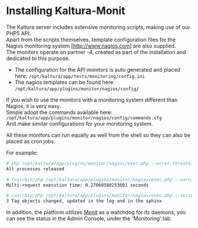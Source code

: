 # Installing Kaltura-Monit

The Kaltura server includes extensive monitoring scripts, making use of our PHP5 API.   
Apart from the scripts themselves, template configuration files for the Nagios monitoring system [http://www.nagios.com] are also supplied.   
The monitors operate on partner -4, created as part of the installation and dedicated to this purpose.   

* The configuration for the API monitors is auto generated and placed here:
`/opt/kaltura/app/tests/monitoring/config.ini`
* The nagios templates can be found here:
`/opt/kaltura/app/plugins/monitor/nagios/config/`

If you wish to use the monitors with a monitoring system different than Nagios, it is very easy.   
Simple adopt the commands available here: 
`/opt/kaltura/app/plugins/monitor/nagios/config/commands.cfg`    
And make similar configurations for your monitoring system.    

All these monitors can run equally as well from the shell so they can also be placed as cron jobs.   

For example:   
```bash
# php /opt/kaltura/app/plugins/monitor/nagios/exec.php --error-threshold 0 --script "/opt/kaltura/app/tests/monitoring/dwh/lockedProcesses.php --daily
All processes released
```

```bash
# /usr/bin/php /opt/kaltura/app/plugins/monitor/nagios/exec.php --warning-threshold 1 --error-threshold 2 --script "/opt/kaltura/app/tests/monitoring/
Multi-request execution time: 0.27060580253601 seconds
```

```bash
# /usr/bin/php /opt/kaltura/app/plugins/monitor/nagios/exec.php --script "/opt/kaltura/app/tests/monitoring/db/sphinxIntegrity.php --hostname amdb --time-offset 3600 --
3 Tag objects changed, updated in the log and in the sphinx
```

In addition, the platform utilizes [Monit](http://mmonit.com/monit) as a watchdog for its daemons, you can see the status in the Admin Console, under the 'Monitoring' tab.
